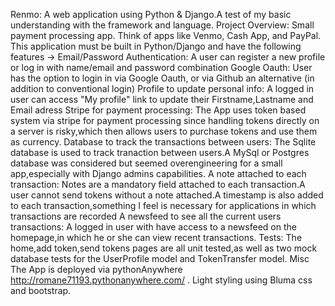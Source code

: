 


Renmo:
A web application using Python & Django.A test of my basic understanding with the framework and language.
Project Overview:
Small payment processing app. Think of apps like Venmo, Cash App, and PayPal. This application must be built in Python/Django and have the following features ->
Email/Password Authentication:
A user can register a new profile or log in with name/email and password combination
Google Oauth:
User has the option to login in via Google Oauth, or via Github an alternative (in addition to conventional login)
Profile to update personal info:
A logged in user can access "My profile" link to update their Firstname,Lastname and Email adress
Stripe for payment processing:
The App uses token based system via stripe for payment processing since handling tokens directly on a server is risky,which then allows users to purchase tokens and use them as currency.
Database to track the transactions between users:
The Sqlite database is used to track tranaction between users.A MySql or Postgres database was considered but seemed overengineering for a small app,especially with Django admins capabilities.
A note attached to each transaction:
Notes are a mandatory field attached to each transaction.A user cannot send tokens without a note attached.A timestamp is also added to each transaction,something I feel is necessary for applications in which transactions are recorded
A newsfeed to see all the current users transactions:
A logged in user with have access to a newsfeed on the homepage,in which he or she can view recent transactions.
Tests:
The home,add token,send tokens pages are all unit tested,as well as two mock database tests for the UserProfile model and TokenTransfer model.
Misc
The App is deployed via pythonAnywhere http://romane71193.pythonanywhere.com/ . Light styling using Bluma css and bootstrap.
